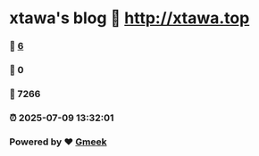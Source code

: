 # xtawa's blog :link: http://xtawa.top 
### :page_facing_up: [6](http://xtawa.top/tag.html) 
### :speech_balloon: 0 
### :hibiscus: 7266 
### :alarm_clock: 2025-07-09 13:32:01 
### Powered by :heart: [Gmeek](https://github.com/Meekdai/Gmeek)
